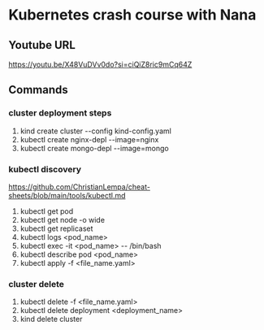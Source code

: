 # Kubernetes crash course with Nana

## Youtube URL
https://youtu.be/X48VuDVv0do?si=ciQiZ8ric9mCq64Z

## Commands

### cluster deployment steps
1. kind create cluster --config kind-config.yaml
2. kubectl create nginx-depl --image=nginx
3. kubectl create mongo-depl --image=mongo

### kubectl discovery
https://github.com/ChristianLempa/cheat-sheets/blob/main/tools/kubectl.md

1. kubectl get pod
2. kubectl get node -o wide
3. kubectl get replicaset
4. kubectl logs <pod_name>
5. kubectl exec -it <pod_name> -- /bin/bash
6. kubectl describe pod <pod_name>
7. kubectl apply -f <file_name.yaml>

### cluster delete
1. kubectl delete -f <file_name.yaml>
2. kubectl delete deployment <deployment_name>
3. kind delete cluster
